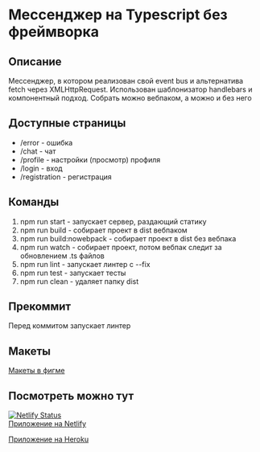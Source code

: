 # Мессенджер на Typescript без фреймворка


## Описание
Мессенджер, в котором реализован свой event bus и альтернатива fetch через XMLHttpRequest. Использован шаблонизатор handlebars и компонентный подход. Собрать можно вебпаком, а можно и без него

## Доступные страницы
* /error - ошибка
* /chat - чат
* /profile - настройки (просмотр) профиля
* /login - вход
* /registration - регистрация

## Команды
1. npm run start - запускает сервер, раздающий статику
2. npm run build - собирает проект в dist вебпаком
3. npm run build:nowebpack - собирает проект в dist без вебпака
4. npm run watch - собирает проект, потом вебпак следит за обновлением .ts файлов
5. npm run lint - запускает линтер с --fix
6. npm run test - запускает тесты
7. npm run clean - удаляет папку dist

## Прекоммит
Перед коммитом запускает линтер

## Макеты
[Макеты в фигме](https://www.figma.com/file/w7dws8hp8JghA6RPqOXwPZ/Chat?node-id=0%3A1)

## Посмотреть можно тут

[![Netlify Status](https://api.netlify.com/api/v1/badges/f5354633-b55f-4899-adcb-100b7fcb2bc2/deploy-status)](https://app.netlify.com/sites/naughty-saha-b231df/deploys)  
[Приложение на Netlify](https://naughty-saha-b231df.netlify.app/)  

[Приложение на Heroku](https://my-application-ypraktikum.herokuapp.com/)
